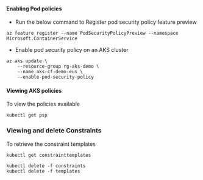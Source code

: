 #### Enabling Pod policies

* Run the below command to Register pod security policy feature preview
```
az feature register --name PodSecurityPolicyPreview --namespace Microsoft.ContainerService
```
* Enable pod security policy on an AKS cluster
```
az aks update \
    --resource-group rg-aks-demo \
    --name aks-cf-demo-eus \
    --enable-pod-security-policy
```

#### Viewing AKS policies
To view the policies available

```
kubectl get psp
```

### Viewing and delete Constraints

To retrieve the constraint templates
```
kubectl get constrainttemplates
```

```
kubectl delete -f constraints
kubectl delete -f templates
```



